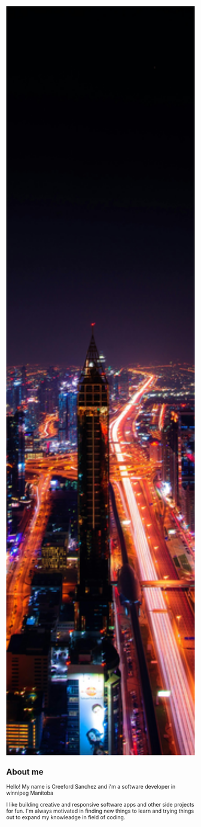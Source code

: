 
<img style="width: 100%; height: 50vh; object-fit: cover;" src="./pexels-pixabay-219692.jpg">
  
  
## About me

Hello! My name is Creeford Sanchez and i'm a software developer in winnipeg Manitoba<br>

I like building creative and responsive software apps and other side projects for fun. I'm always motivated in finding new things to learn and trying things out to expand my knowleadge in field of coding.



<!--
**CreefordSanchez/CreefordSanchez** is a ✨ _special_ ✨ repository because its `README.md` (this file) appears on your GitHub profile.

Here are some ideas to get you started:

- 🔭 I’m currently working on ...
- 🌱 I’m currently learning ...
- 👯 I’m looking to collaborate on ...
- 🤔 I’m looking for help with ...
- 💬 Ask me about ...
- 📫 How to reach me: ...
- 😄 Pronouns: ...
- ⚡ Fun fact: ...
-->
